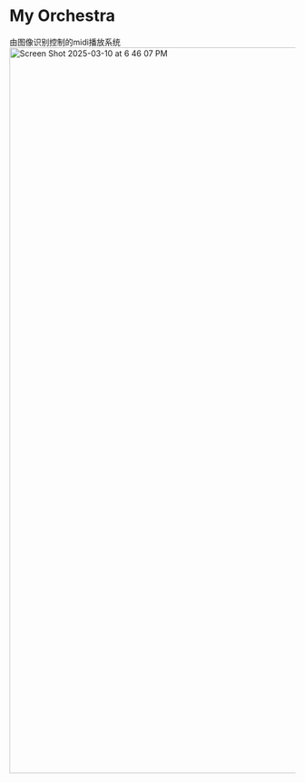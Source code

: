 # My Orchestra
由图像识别控制的midi播放系统
<img width="1280" alt="Screen Shot 2025-03-10 at 6 46 07 PM" src="https://github.com/user-attachments/assets/9f3439c8-0480-4b59-bcaf-55868248756d" />



